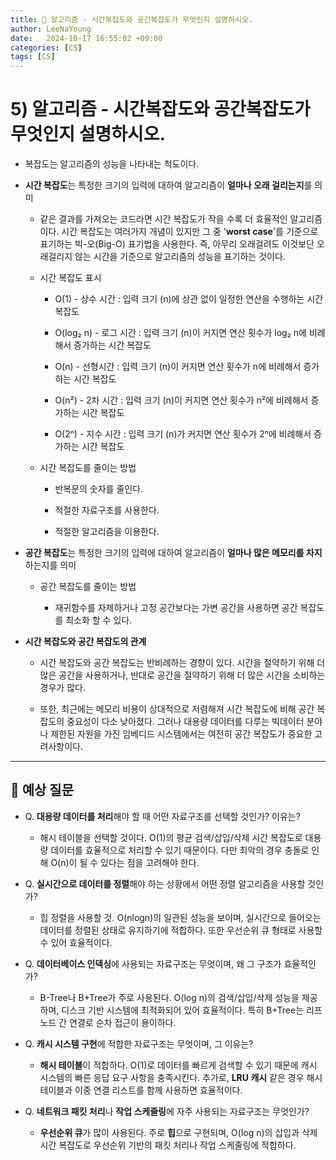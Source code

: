 ```yaml
---
title: 🤍 알고리즘 - 시간복잡도와 공간복잡도가 무엇인지 설명하시오.
author: LeeNaYoung
date:   2024-10-17 16:55:02 +09:00
categories: [CS]
tags: [CS]
---
```


# 5) 알고리즘 - 시간복잡도와 공간복잡도가 무엇인지 설명하시오.

- 복잡도는 알고리즘의 성능을 나타내는 척도이다.

- **시간 복잡도**는 특정한 크기의 입력에 대하여 알고리즘이 **얼마나 오래 걸리는지**를 의미

	- 같은 결과를 가져오는 코드라면 시간 복잡도가 작을 수록 더 효율적인 알고리즘이다. 시간 복잡도는 여러가지 개념이 있지만 그 중 '**worst case**'를 기준으로 표기하는 빅-오(Big-O) 표기법을 사용한다. 즉, 아무리 오래걸려도 이것보단 오래걸리지 않는 시간을 기준으로 알고리즘의 성능을 표기하는 것이다.

	- 시간 복잡도 표시

		- O(1) - 상수 시간 : 입력 크기 (n)에 상관 없이 일정한 연산을 수행하는 시간 복잡도

		- O(log₂ n) - 로그 시간 : 입력 크기 (n)이 커지면 연산 횟수가 log₂ n에 비례해서 증가하는 시간 복잡도

		- O(n) - 선형시간 : 입력 크기 (n)이 커지면 연산 횟수가 n에 비례해서 증가하는 시간 복잡도
		- O(n²) - 2차 시간 : 입력 크기 (n)이 커지면 연산 횟수가 n²에 비례해서 증가하는 시간 복잡도

		- O(2ⁿ) - 지수 시간 : 입력 크기 (n)가 커지면 연산 횟수가 2ⁿ에 비례해서 증가하는 시간 복잡도


	- 시간 복잡도를 줄이는 방법

		- 반복문의 숫자를 줄인다.

		- 적절한 자료구조를 사용한다.

		- 적절한 알고리즘을 이용한다.

- **공간 복잡도**는 특정한 크기의 입력에 대하여 알고리즘이 **얼마나 많은 메모리를 차지**하는지를 의미

	- 공간 복잡도를 줄이는 방법

		- 재귀함수를 자제하거나 고정 공간보다는 가변 공간을 사용하면 공간 복잡도를 최소화 할 수 있다.


- **시간 복잡도와 공간 복잡도의 관계**

	- 시간 복잡도와 공간 복잡도는 반비례하는 경향이 있다. 시간을 절약하기 위해 더 많은 공간을 사용하거나, 반대로 공간을 절약하기 위해 더 많은 시간을 소비하는 경우가 많다. 

	- 또한, 최근에는 메모리 비용이 상대적으로 저렴해져 시간 복잡도에 비해 공간 복잡도의 중요성이 다소 낮아졌다. 그러나 대용량 데이터를 다루는 빅데이터 분야나 제한된 자원을 가진 임베디드 시스템에서는 여전히 공간 복잡도가 중요한 고려사항이다.

---

## 🧾 예상 질문

- Q. **대용량 데이터를 처리**해야 할 때 어떤 자료구조를 선택할 것인가? 이유는?

	- 해시 테이블을 선택할 것이다. O(1)의 평균 검색/삽입/삭제 시간 복잡도로 대용량 데이터를 효율적으로 처리할 수 있기 때문이다. 다만 최악의 경우 충돌로 인해 O(n)이 될 수 있다는 점을 고려해야 한다.

- Q. **실시간으로 데이터를 정렬**해야 하는 상황에서 어떤 정렬 알고리즘을 사용할 것인가?

	- 힙 정렬을 사용할 것. O(nlogn)의 일관된 성능을 보이며, 실시간으로 들어오는 데이터를 정렬된 상태로 유지하기에 적합하다. 또한 우선순위 큐 형태로 사용할 수 있어 효율적이다.

- Q. **데이터베이스 인덱싱**에 사용되는 자료구조는 무엇이며, 왜 그 구조가 효율적인가?

	- B-Tree나 B+Tree가 주로 사용된다.  O(log n)의 검색/삽입/삭제 성능을 제공하며, 디스크 기반 시스템에 최적화되어 있어 효율적이다. 특히 B+Tree는 리프 노드 간 연결로 순차 접근이 용이하다.

- Q. **캐시 시스템 구현**에 적합한 자료구조는 무엇이며, 그 이유는?  

	- **해시 테이블**이 적합하다. O(1)로 데이터를 빠르게 검색할 수 있기 때문에 캐시 시스템의 빠른 응답 요구 사항을 충족시킨다. 추가로, **LRU 캐시** 같은 경우 해시 테이블과 이중 연결 리스트를 함께 사용하면 효율적이다.

  
- Q. **네트워크 패킷 처리**나 **작업 스케줄링**에 자주 사용되는 자료구조는 무엇인가?  

	- **우선순위 큐**가 많이 사용된다. 주로 **힙**으로 구현되며, O(log n)의 삽입과 삭제 시간 복잡도로 우선순위 기반의 패킷 처리나 작업 스케줄링에 적합하다.